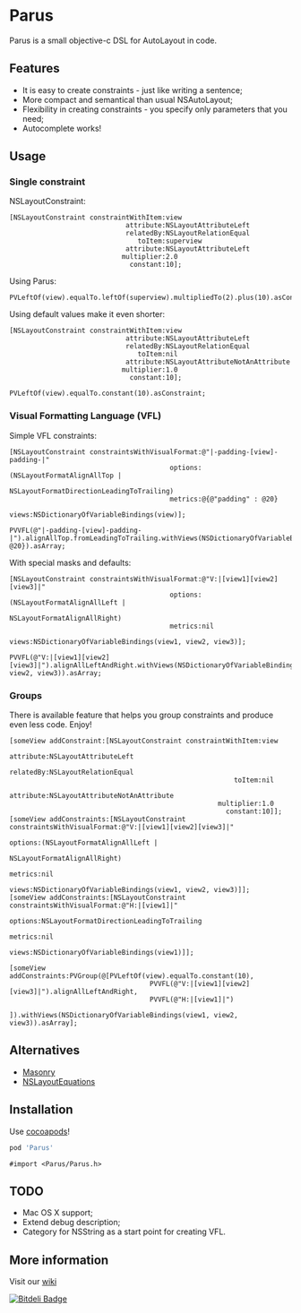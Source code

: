 # Parus

Parus is a small objective-c DSL for AutoLayout in code.

## Features
* It is easy to create constraints - just like writing a sentence;
* More compact and semantical than usual NSAutoLayout;
* Flexibility in creating constraints - you specify only parameters that you need;
* Autocomplete works!

## Usage
### Single constraint

NSLayoutConstraint:
```obj-c
[NSLayoutConstraint constraintWithItem:view
                             attribute:NSLayoutAttributeLeft
                             relatedBy:NSLayoutRelationEqual
                                toItem:superview
                             attribute:NSLayoutAttributeLeft
                            multiplier:2.0
                              constant:10];
```

Using Parus:
```obj-c
PVLeftOf(view).equalTo.leftOf(superview).multipliedTo(2).plus(10).asConstraint;
```

Using default values make it even shorter:
```obj-c
[NSLayoutConstraint constraintWithItem:view
                             attribute:NSLayoutAttributeLeft
                             relatedBy:NSLayoutRelationEqual
                                toItem:nil
                             attribute:NSLayoutAttributeNotAnAttribute
                            multiplier:1.0
                              constant:10];
```
```obj-c
PVLeftOf(view).equalTo.constant(10).asConstraint;
```

### Visual Formatting Language (VFL)

Simple VFL constraints:
```obj-c
[NSLayoutConstraint constraintsWithVisualFormat:@"|-padding-[view]-padding-|"
                                        options:(NSLayoutFormatAlignAllTop | 
                                                 NSLayoutFormatDirectionLeadingToTrailing)
                                        metrics:@{@"padding" : @20}
                                          views:NSDictionaryOfVariableBindings(view)];
```
```obj-c
PVVFL(@"|-padding-[view]-padding-|").alignAllTop.fromLeadingToTrailing.withViews(NSDictionaryOfVariableBindings(view)).metrics(@{@"padding": @20}).asArray;
```

With special masks and defaults:
```obj-c
[NSLayoutConstraint constraintsWithVisualFormat:@"V:|[view1][view2][view3]|"
                                        options:(NSLayoutFormatAlignAllLeft | 
                                                 NSLayoutFormatAlignAllRight)
                                        metrics:nil
                                          views:NSDictionaryOfVariableBindings(view1, view2, view3)];
```
```obj-c
PVVFL(@"V:|[view1][view2][view3]|").alignAllLeftAndRight.withViews(NSDictionaryOfVariableBindings(view1, view2, view3)).asArray;
```

### Groups

There is available feature that helps you group constraints and produce even less code.
Enjoy!
```obj-c
[someView addConstraint:[NSLayoutConstraint constraintWithItem:view
                           						     attribute:NSLayoutAttributeLeft
                             						 relatedBy:NSLayoutRelationEqual
                                						toItem:nil
                             						 attribute:NSLayoutAttributeNotAnAttribute
                            						multiplier:1.0
                              						  constant:10]];
[someView addConstraints:[NSLayoutConstraint constraintsWithVisualFormat:@"V:|[view1][view2][view3]|"
                                        						 options:(NSLayoutFormatAlignAllLeft | 
                                                 						  NSLayoutFormatAlignAllRight)
                                        						 metrics:nil
                                          						   views:NSDictionaryOfVariableBindings(view1, view2, view3)]];
[someView addConstraints:[NSLayoutConstraint constraintsWithVisualFormat:@"H:|[view1]|"
                                        						 options:NSLayoutFormatDirectionLeadingToTrailing
                                        						 metrics:nil
                                          						   views:NSDictionaryOfVariableBindings(view1)]];
```
```obj-c
[someView addConstraints:PVGroup(@[PVLeftOf(view).equalTo.constant(10),
								   PVVFL(@"V:|[view1][view2][view3]|").alignAllLeftAndRight,
								   PVVFL(@"H:|[view1]|")
								   ]).withViews(NSDictionaryOfVariableBindings(view1, view2, view3)).asArray];
```

## Alternatives

* [Masonry](https://github.com/cloudkite/Masonry)
* [NSLayoutEquations](https://github.com/gormster/NSLayoutEquations)

## Installation

Use [cocoapods](http://cocoapods.org/)!
```ruby
pod 'Parus'
```
```obj-c
#import <Parus/Parus.h>
```

## TODO

* Mac OS X support;
* Extend debug description;
* Category for NSString as a start point for creating VFL.

## More information

Visit our [wiki](https://github.com/DAlOG/Parus/wiki)

[![Bitdeli Badge](https://d2weczhvl823v0.cloudfront.net/DAlOG/parus/trend.png)](https://bitdeli.com/free "Bitdeli Badge")
